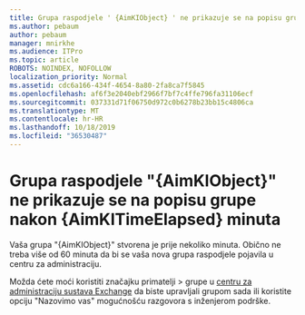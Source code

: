 ```yaml
---
title: Grupa raspodjele ' {AimKIObject} ' ne prikazuje se na popisu grupe nakon {AimKITimeElapsed} minuta
ms.author: pebaum
author: pebaum
manager: mnirkhe
ms.audience: ITPro
ms.topic: article
ROBOTS: NOINDEX, NOFOLLOW
localization_priority: Normal
ms.assetid: cdc6a166-434f-4654-8a80-2fa8ca7f5845
ms.openlocfilehash: af6f3e2040ebf2966f7bf7c4ffe796fa31106ecf
ms.sourcegitcommit: 037331d71f06750d972c0b6278b23bb15c4806ca
ms.translationtype: MT
ms.contentlocale: hr-HR
ms.lasthandoff: 10/18/2019
ms.locfileid: "36530487"
---
```

# <a name="distribution-group-aimkiobject-not-showing-in-groups-list-after-aimkitimeelapsed-minutes"></a>Grupa raspodjele "{AimKIObject}" ne prikazuje se na popisu grupe nakon {AimKITimeElapsed} minuta

Vaša grupa "{AimKIObject}" stvorena je prije nekoliko minuta. Obično ne treba više od 60 minuta da bi se vaša nova grupa raspodjele pojavila u centru za administraciju.
  
Možda ćete moći koristiti značajku primatelji > grupe u [centru za administraciju sustava Exchange](https://outlook.office365.com/ecp/?rfr=Admin_o365&amp;exsvurl=1&amp;mkt=en-US.aspx) da biste upravljali grupom sada ili koristite opciju "Nazovimo vas" mogućnošću razgovora s inženjerom podrške. 
  


